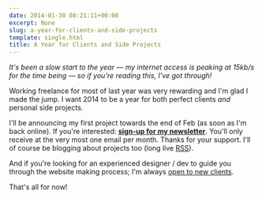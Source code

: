 ```yaml
---
date: 2014-01-30 08:21:11+00:00
excerpt: None
slug: a-year-for-clients-and-side-projects
template: single.html
title: A Year for Clients and Side Projects
---
```


_It's been a slow start to the year — my internet access is peaking at 15kb/s for the time being — so if you're reading this, I've got through!_

Working freelance for most of last year was very rewarding and I'm glad I made the jump. I want 2014 to be a year for both perfect clients _and_ personal side projects.

I'll be announcing my first project towards the end of Feb (as soon as I'm back online). If you're interested: **[sign-up for my newsletter](http://eepurl.com/M2I9P)**. You'll only receive at the very most one email per month. Thanks for your support. I'll of course be blogging about projects too (long live [RSS](/rss/)).

And if you're looking for an experienced designer / dev to guide you through the website making process; I'm always [open to new clients](/contact/).

That's all for now!
